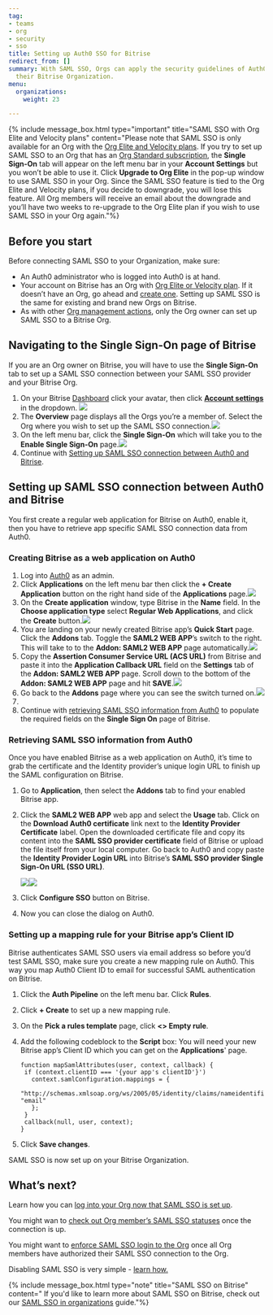 ```yaml
---
tag:
- teams
- org
- security
- sso
title: Setting up Auth0 SSO for Bitrise
redirect_from: []
summary: With SAML SSO, Orgs can apply the security guidelines of Auth0 when accessing
  their Bitrise Organization.
menu:
  organizations:
    weight: 23

---
```

{% include message_box.html type="important" title="SAML SSO with Org Elite and Velocity plans" content="Please note that SAML SSO is only available for an Org with the [Org Elite and Velocity plans](https://www.bitrise.io/pricing). If you try to set up SAML SSO to an Org that has an [Org Standard subscription](https://www.bitrise.io/pricing/teams), the **Single Sign-On** tab will appear on the left menu bar in your **Account Settings** but you won’t be able to use it. Click **Upgrade to Org Elite** in the pop-up window to use SAML SSO in your Org. Since the SAML SSO feature is tied to the Org Elite and Velocity plans, if you decide to downgrade, you will lose this feature. All Org members will receive an email about the downgrade and you’ll have two weeks to re-upgrade to the Org Elite plan if you wish to use SAML SSO in your Org again."%}

## Before you start

Before connecting SAML SSO to your Organization, make sure:

* An Auth0 administrator who is logged into Auth0 is at hand.
* Your account on Bitrise has an Org with [Org Elite or Velocity plan](https://www.bitrise.io/pricing). If it doesn’t have an Org, go ahead and [create one](/team-management/organizations/creating-org/). Setting up SAML SSO is the same for existing and brand new Orgs on Bitrise.
* As with other [Org management actions](/team-management/organizations/members-organizations/), only the Org owner can set up SAML SSO to a Bitrise Org.

## Navigating to the Single Sign-On page of Bitrise

If you are an Org owner on Bitrise, you will have to use the **Single Sign-On** tab to set up a SAML SSO connection between your SAML SSO provider and your Bitrise Org.

1. On your Bitrise [Dashboard](https://app.bitrise.io/dashboard/builds) click your avatar, then click [**Account settings**](https://app.bitrise.io/me/profile#/overview) in the dropdown. ![](/img/account-settings-dropdown.jpg)
2. The **Overview** page displays all the Orgs you’re a member of. Select the Org where you wish to set up the SAML SSO connection.![](/img/overview-tab.jpg)
3. On the left menu bar, click the **Single Sign-On** which will take you to the **Enable Single Sign-On** page.![](/img/enablesinglesignon.jpg)
4. Continue with [Setting up SAML SSO connection between Auth0 and Bitrise](/team-management/organizations/setting-up-auth0-sso-for-bitrise/#setting-up-saml-sso-connection-between-auth0-and-bitrise).

## Setting up SAML SSO connection between Auth0 and Bitrise

You first create a regular web application for Bitrise on Auth0, enable it, then you have to retrieve app specific SAML SSO connection data from Auth0.

### Creating Bitrise as a web application on Auth0

1. Log into [Auth0](https://auth0.com) as an admin.
2. Click **Applications** on the left menu bar then click the **+ Create Application** button on the right hand side of the **Applications** page.![](/img/authzero_createapp1.png)
3. On the **Create application** window, type Bitrise in the **Name** field. In the **Choose application type** select **Regular Web Applications**, and click the **Create** button.![](/img/authzero_addappname2.png)
4. You are landing on your newly created Bitrise app’s **Quick Start** page. Click the **Addons** tab. Toggle the **SAML2 WEB APP**’s switch to the right. This will take to to the **Addon: SAML2 WEB APP** page automatically.![](/img/authzero_addon4.png)
5. Copy the **Assertion Consumer Service URL (ACS URL)** from Bitrise and paste it into the **Application Callback URL** field on the **Settings** tab of the **Addon: SAML2 WEB APP** page. Scroll down to the bottom of the **Addon: SAML2 WEB APP** page and hit **SAVE**.![](/img/authzero_settingsapplicationurl6.png)
6. Go back to the **Addons** page where you can see the switch turned on.![](/img/authzero_samlappenabled8.png)
7. 
8. Continue with [retrieving SAML SSO information from Auth0](/team-management/organizations/setting-up-auth0-sso-for-bitrise/#retrieving-saml-sso-information-from-auth0) to populate the required fields on the **Single Sign On** page of Bitrise.

### Retrieving SAML SSO information from Auth0

Once you have enabled Bitrise as a web application on Auth0, it’s time to grab the certificate and the Identity provider’s unique login URL to finish up the SAML configuration on Bitrise.

1. Go to **Application**, then select the **Addons** tab to find your enabled Bitrise app.
2. Click the **SAML2 WEB APP** web app and select the **Usage** tab. Click on the **Download Auth0 certificate** link next to the **Identity Provider Certificate** label. Open the downloaded certificate file and copy its content into the **SAML SSO provider certificate** field of Bitrise or upload the file itself from your local computer. Go back to Auth0 and copy paste the **Identity Provider Login URL** into Bitrise’s **SAML SSO provider Single Sign-On URL (SSO URL)**.

   ![](/img/enablesinglesignon.jpg)![](/img/authzero_downloadcertificateusage9.png)
3. Click **Configure SSO** button on Bitrise.
4. Now you can close the dialog on Auth0.

### Setting up a mapping rule for your Bitrise app’s Client ID

Bitrise authenticates SAML SSO users via email address so before you’d test SAML SSO, make sure you create a new mapping rule on Auth0. This way you map Auth0 Client ID to email for successful SAML authentication on Bitrise.

1. Click the **Auth Pipeline** on the left menu bar. Click **Rules**.
2. Click **+ Create** to set up a new mapping rule.
3. On the **Pick a rules template** page, click **<> Empty rule**.
4. Add the following codeblock to the **Script** box: You will need your new Bitrise app’s Client ID which you can get on the **Applications**' page.

       function mapSamlAttributes(user, context, callback) {
        if (context.clientID === '{your app's clientID'}')
          context.samlConfiguration.mappings = {
            "http://schemas.xmlsoap.org/ws/2005/05/identity/claims/nameidentifier": "email"
          }; 
        }
        callback(null, user, context);
       }
5. Click **Save changes**.

SAML SSO is now set up on your Bitrise Organization.

## What’s next?

Learn how you can [log into your Org now that SAML SSO is set up](/team-management/organizations/saml-sso-in-organizations/#logging-in-via-saml-sso-with-a-bitrise-account).

You might wan to [check out Org member’s SAML SSO statuses](/team-management/organizations/saml-sso-in-organizations/#checking-saml-sso-statuses-on-bitrise) once the connection is up.

You might want to [enforce SAML SSO login to the Org](/team-management/organizations/saml-sso-in-organizations/#enforcing-saml-sso-on-an-organization) once all Org members have authorized their SAML SSO connection to the Org.

Disabling SAML SSO is very simple - [learn how.](/team-management/organizations/saml-sso-in-organizations/#disabling-an-organizations-saml-sso)

{% include message_box.html type="note" title="SAML SSO on Bitrise" content=" If you'd like to learn more about SAML SSO on Bitrise, check out our [SAML SSO in organizations](/team-management/organizations/saml-sso-in-organizations/) guide."%}